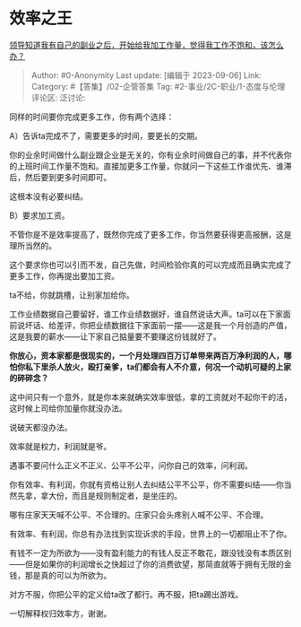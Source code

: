 # 效率之王
[领导知道我有自己的副业之后，开始给我加工作量，觉得我工作不饱和，该怎么办？](https://www.zhihu.com/question/620457299/answer/3198812546)

> Author: #0-Anonymity
> Last update: [编辑于 2023-09-06]
> Link:
> Category: #【答集】/02-企管答集 
> Tag: #2-事业/2C-职业/1-态度与伦理
> 评论区:
> 泛讨论:

同样的时间要你完成更多工作，你有两个选择：

A）告诉ta完成不了，需要更多的时间，要更长的交期。

你的业余时间做什么副业跟企业是无关的，你有业余时间做自己的事，并不代表你的上班时间工作量不饱和。直接加更多工作量，你就问一下这些工作谁优先、谁滞后，然后要到更多时间即可。

这根本没有必要纠结。

B）要求加工资。

不管你是不是效率提高了，既然你完成了更多工作，你当然要获得更高报酬，这是理所当然的。

这个要求你也可以引而不发，自己先做，时间检验你真的可以完成而且确实完成了更多工作，你再提出要加工资。

ta不给，你就跳槽，让别家加给你。

工作业绩数据自己要留好，谁工作业绩数据好，谁自然说话大声。ta可以在下家面前说坏话、给差评，你把业绩数据往下家面前一摆——这是我一个月创造的产值，这是我要的薪水——让下家自己掂量要不要赚这份钱就好了。

**你放心，资本家都是很现实的，一个月处理四百万订单带来两百万净利润的人，哪怕你私下里杀人放火，殴打亲爹，ta们都会有人不介意，何况一个动机可疑的上家的碎碎念？**

这中间只有一个意外，就是你本来就确实效率很低，拿的工资就对不起你干的活，这时候上司给你加量你就没办法。

说破天都没办法。

效率就是权力，利润就是爷。

遇事不要问什么正义不正义、公平不公平，问你自己的效率，问利润。

你有效率、有利润，你就有资格让别人去纠结公平不公平，你不需要纠结——你当然先拿，拿大份，而且是规则制定者，是坐庄的。

哪有庄家天天喊不公平、不合理的。庄家只会头疼别人喊不公平、不合理。

有效率、有利润，你总有办法找到实现诉求的手段，世界上的一切都阻止不了你。

有钱不一定为所欲为——没有盈利能力的有钱人反正不敢花，跟没钱没有本质区别——但是如果你的利润增长之快超过了你的消费欲望，那简直就等于拥有无限的金钱，那是真的可以为所欲为。

对方不服，你把公平的定义给ta改了都行。再不服，把ta踢出游戏。

一切解释权归效率方，谢谢。
